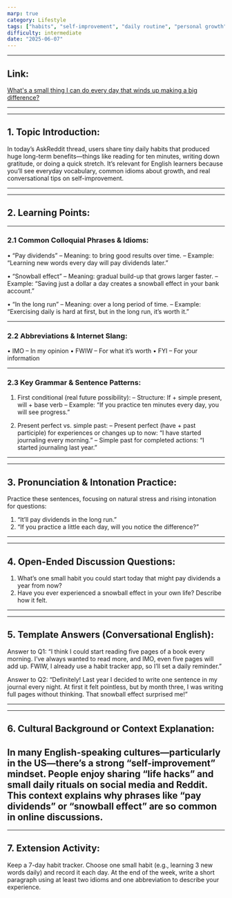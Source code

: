 ```yaml
---
marp: true
category: Lifestyle
tags: ["habits", "self-improvement", "daily routine", "personal growth"]
difficulty: intermediate
date: "2025-06-07"
---
```


---

## Link:
[What's a small thing I can do every day that winds up making a big difference?](https://www.reddit.com/r/AskReddit/comments/15xyz1/whats_a_small_thing_i_can_do_every_day_that_winds/)

---

---

## 1. Topic Introduction:
In today’s AskReddit thread, users share tiny daily habits that produced huge long-term benefits—things like reading for ten minutes, writing down gratitude, or doing a quick stretch. It’s relevant for English learners because you’ll see everyday vocabulary, common idioms about growth, and real conversational tips on self-improvement.

---

---

## 2. Learning Points:

---

### 2.1 Common Colloquial Phrases & Idioms:
• “Pay dividends”
– Meaning: to bring good results over time.
– Example: “Learning new words every day will pay dividends later.”

• “Snowball effect”
– Meaning: gradual build-up that grows larger faster.
– Example: “Saving just a dollar a day creates a snowball effect in your bank account.”

• “In the long run”
– Meaning: over a long period of time.
– Example: “Exercising daily is hard at first, but in the long run, it’s worth it.”

---

### 2.2 Abbreviations & Internet Slang:
• IMO – In my opinion
• FWIW – For what it’s worth
• FYI – For your information

---

### 2.3 Key Grammar & Sentence Patterns:
1. First conditional (real future possibility):
– Structure: If + simple present, will + base verb
– Example: “If you practice ten minutes every day, you will see progress.”

2. Present perfect vs. simple past:
– Present perfect (have + past participle) for experiences or changes up to now:
“I have started journaling every morning.”
– Simple past for completed actions:
“I started journaling last year.”

---

---

## 3. Pronunciation & Intonation Practice:
Practice these sentences, focusing on natural stress and rising intonation for questions:
1. “It’ll pay dividends in the long run.”
2. “If you practice a little each day, will you notice the difference?”

---

---

## 4. Open-Ended Discussion Questions:
1. What’s one small habit you could start today that might pay dividends a year from now?
2. Have you ever experienced a snowball effect in your own life? Describe how it felt.

---

---

## 5. Template Answers (Conversational English):
Answer to Q1:
“I think I could start reading five pages of a book every morning. I’ve always wanted to read more, and IMO, even five pages will add up. FWIW, I already use a habit tracker app, so I’ll set a daily reminder.”

Answer to Q2:
“Definitely! Last year I decided to write one sentence in my journal every night. At first it felt pointless, but by month three, I was writing full pages without thinking. That snowball effect surprised me!”

---

---

## 6. Cultural Background or Context Explanation:
In many English-speaking cultures—particularly in the US—there’s a strong “self-improvement” mindset. People enjoy sharing “life hacks” and small daily rituals on social media and Reddit. This context explains why phrases like “pay dividends” or “snowball effect” are so common in online discussions.
---

---

## 7. Extension Activity:
Keep a 7-day habit tracker. Choose one small habit (e.g., learning 3 new words daily) and record it each day. At the end of the week, write a short paragraph using at least two idioms and one abbreviation to describe your experience.